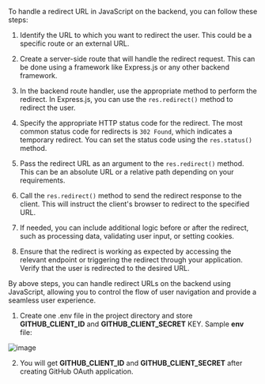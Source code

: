 To handle a redirect URL in JavaScript on the backend, you can follow these steps:

1. Identify the URL to which you want to redirect the user. This could be a specific route or an external URL.

2. Create a server-side route that will handle the redirect request. This can be done using a framework like Express.js or any other backend framework.

3. In the backend route handler, use the appropriate method to perform the redirect. In Express.js, you can use the `res.redirect()` method to redirect the user.

4. Specify the appropriate HTTP status code for the redirect. The most common status code for redirects is `302 Found`, which indicates a temporary redirect. You can set the status code using the `res.status()` method.

5. Pass the redirect URL as an argument to the `res.redirect()` method. This can be an absolute URL or a relative path depending on your requirements.

6. Call the `res.redirect()` method to send the redirect response to the client. This will instruct the client's browser to redirect to the specified URL.

7. If needed, you can include additional logic before or after the redirect, such as processing data, validating user input, or setting cookies.

8. Ensure that the redirect is working as expected by accessing the relevant endpoint or triggering the redirect through your application. Verify that the user is redirected to the desired URL.

By above steps, you can handle redirect URLs on the backend using JavaScript, allowing you to control the flow of user navigation and provide a seamless user experience.

1. Create one .env file in the project directory and store **GITHUB_CLIENT_ID** and **GITHUB_CLIENT_SECRET** KEY.
   Sample **env** file:

![image](screenshot.png)

2. You will get **GITHUB_CLIENT_ID** and **GITHUB_CLIENT_SECRET** after creating GitHub OAuth application.
